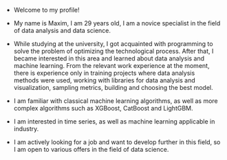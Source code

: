 - Welcome to my profile!

- My name is Maxim, I am 29 years old, I am a novice specialist in the field of data analysis and data science.

- While studying at the university, I got acquainted with programming to solve the problem of optimizing the technological process. After that, I became interested in this area and learned about data analysis and machine learning. From the relevant work experience at the moment, there is experience only in training projects where data analysis methods were used, working with libraries for data analysis and visualization, sampling metrics, building and choosing the best model.
- I am familiar with classical machine learning algorithms, as well as more complex algorithms such as XGBoost, CatBoost and LightGBM.
- I am interested in time series, as well as machine learning applicable in industry.
- I am actively looking for a job and want to develop further in this field, so I am open to various offers in the field of data science.

